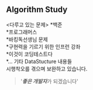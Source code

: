 ## Algorithm Study

<다루고 있는 문제>
*백준<br/>
*프로그래머스<br/>
*바킹독선생님 문제<br/>
*구현력을 기르기 위한 인프런 강좌<br/>
*이것이 코딩테스트다<br/>
*... 기타 DataStucture 내용들<br/>
시행착오를 겪으며 보완하고 있습니다.<br/>

> '***좋은 개발자***가 되겠습니다'

